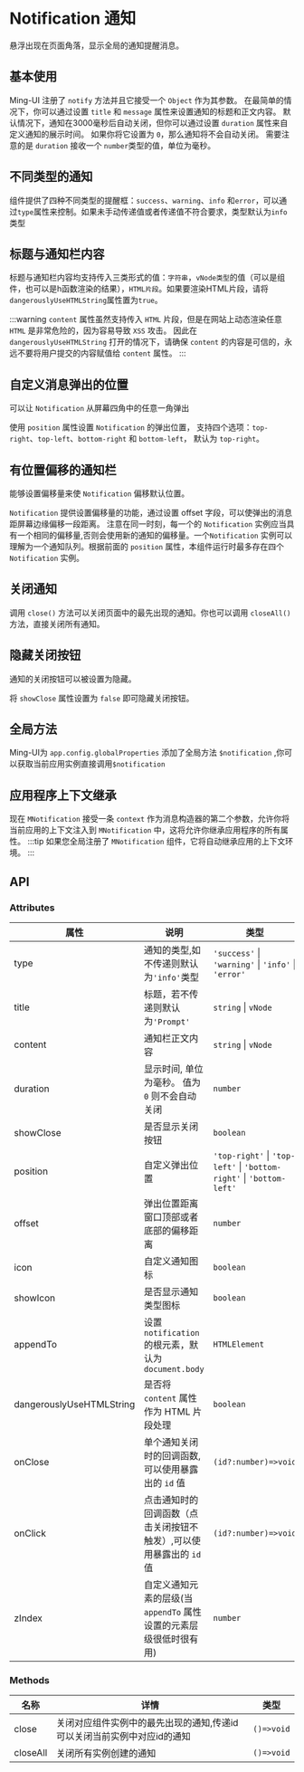 # Notification 通知

悬浮出现在页面角落，显示全局的通知提醒消息。

## 基本使用

Ming-UI 注册了 `notify` 方法并且它接受一个 `Object` 作为其参数。 在最简单的情况下，你可以通过设置 `title` 和 `message` 属性来设置通知的标题和正文内容。 默认情况下，通知在3000毫秒后自动关闭，但你可以通过设置 `duration` 属性来自定义通知的展示时间。 如果你将它设置为 `0`，那么通知将不会自动关闭。 需要注意的是 `duration` 接收一个 `number`类型的值，单位为毫秒。
<demo src="./demos/basic.vue"></demo>

## 不同类型的通知

组件提供了四种不同类型的提醒框：`success`、`warning`、`info` 和`error`，可以通过`type`属性来控制。如果未手动传递值或者传递值不符合要求，类型默认为`info`类型
<demo src="./demos/types.vue"></demo>

## 标题与通知栏内容

标题与通知栏内容均支持传入三类形式的值：`字符串`，`vNode类型`的值（可以是组件，也可以是h函数渲染的结果），`HTML片段`。如果要渲染HTML片段，请将`dangerouslyUseHTMLString`属性置为`true`。
<demo src="./demos/content.vue"></demo>

:::warning
`content` 属性虽然支持传入 `HTML` 片段，但是在网站上动态渲染任意 `HTML` 是非常危险的，因为容易导致 `XSS` 攻击。 因此在 `dangerouslyUseHTMLString` 打开的情况下，请确保 `content` 的内容是可信的，永远不要将用户提交的内容赋值给 `content` 属性。
:::

## 自定义消息弹出的位置

可以让 `Notification` 从屏幕四角中的任意一角弹出

使用 `position` 属性设置 `Notification` 的弹出位置， 支持四个选项：`top-right`、`top-left`、`bottom-right` 和 `bottom-left`， 默认为 `top-right`。

<demo src="./demos/position.vue"></demo>

## 有位置偏移的通知栏

能够设置偏移量来使 `Notification` 偏移默认位置。

`Notification` 提供设置偏移量的功能，通过设置 offset 字段，可以使弹出的消息距屏幕边缘偏移一段距离。 注意在同一时刻，每一个的 `Notification` 实例应当具有一个相同的偏移量,否则会使用新的通知的偏移量。一个`Notification` 实例可以理解为一个通知队列。根据前面的 `position` 属性，本组件运行时最多存在四个`Notification` 实例。

<demo src="./demos/offset.vue"></demo>

## 关闭通知

调用 `close()` 方法可以关闭页面中的最先出现的通知。你也可以调用 `closeAll()`方法，直接关闭所有通知。
<demo src="./demos/close.vue"></demo>

## 隐藏关闭按钮

通知的关闭按钮可以被设置为隐藏。

将 `showClose` 属性设置为 `false` 即可隐藏关闭按钮。

<demo src="./demos/closeButton.vue"></demo>

## 全局方法

Ming-UI为 `app.config.globalProperties` 添加了全局方法 `$notification` ,你可以获取当前应用实例直接调用`$notification`

<demo src="./demos/globalMethod.vue"></demo>

## 应用程序上下文继承

现在 `MNotification` 接受一条 `context` 作为消息构造器的第二个参数，允许你将当前应用的上下文注入到 `MNotification` 中，这将允许你继承应用程序的所有属性。
<demo src="./demos/appContext.vue"></demo>
:::tip
如果您全局注册了 `MNotification` 组件，它将自动继承应用的上下文环境。
:::

## API

### Attributes

| 属性     | 说明               | 类型                             | 默认值  |
| -------- | ------------------ | -------------------------------- | ------- |
| type | 通知的类型,如不传递则默认为`'info'`类型 | `'success'` \| `'warning'` \| `'info'` \| `'error'` | 'info' |
| title | 标题，若不传递则默认为`'Prompt'` | `string`   \| `vNode`   | 'Prompt' |
| content | 通知栏正文内容 | `string` \| `vNode` | - |
| duration | 显示时间, 单位为毫秒。 值为 `0` 则不会自动关闭 | `number` | 3000 |
| showClose | 是否显示关闭按钮 | `boolean` | true |
| position | 自定义弹出位置     | `'top-right'` \| `'top-left'` \| `'bottom-right'` \| `'bottom-left'` | 'top-right' |
| offset | 弹出位置距离窗口顶部或者底部的偏移距离 | `number` | 30 |
| icon | 自定义通知图标     | `boolean` | false |
| showIcon | 是否显示通知类型图标 | `boolean` | true |
| appendTo | 设置 `notification` 的根元素，默认为 `document.body` | `HTMLElement` | - |
| dangerouslyUseHTMLString | 是否将 `content` 属性作为 HTML 片段处理 | `boolean` | false |
| onClose | 单个通知关闭时的回调函数,可以使用暴露出的 `id` 值 | `(id?:number)=>void` | - |
| onClick | 点击通知时的回调函数（点击关闭按钮不触发）,可以使用暴露出的 `id` 值 | `(id?:number)=>void` | - |
| zIndex | 自定义通知元素的层级(当 `appendTo` 属性设置的元素层级很低时很有用) | `number` | 100 |

### Methods

| 名称     | 详情               | 类型                             |
| -------- | ------------------ | -------------------------------- |
| close | 关闭对应组件实例中的最先出现的通知,传递id可以关闭当前实例中对应id的通知 | `()=>void` |
| closeAll | 关闭所有实例创建的通知 | `()=>void` |
